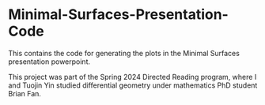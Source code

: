 # Minimal-Surfaces-Presentation-Code

This contains the code for generating the plots in the Minimal Surfaces presentation powerpoint. 

This project was part of the Spring 2024 Directed Reading program, where I and Tuojin Yin studied differential geometry under mathematics PhD student Brian Fan. 
